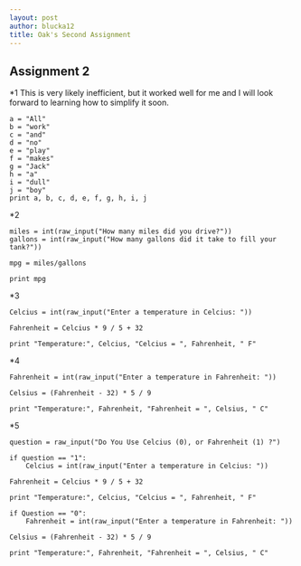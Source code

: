 ```yaml
---
layout: post
author: blucka12
title: Oak's Second Assignment
---
```


## Assignment 2

*1 This is very likely inefficient, but it worked well for me and I will look forward to learning how to simplify it soon.

```
a = "All"
b = "work"
c = "and"
d = "no"
e = "play"
f = "makes"
g = "Jack"
h = "a"
i = "dull"
j = "boy"
print a, b, c, d, e, f, g, h, i, j
```

*2
```
miles = int(raw_input("How many miles did you drive?"))
gallons = int(raw_input("How many gallons did it take to fill your tank?"))

mpg = miles/gallons

print mpg
```
*3
```
Celcius = int(raw_input("Enter a temperature in Celcius: "))

Fahrenheit = Celcius * 9 / 5 + 32

print "Temperature:", Celcius, "Celcius = ", Fahrenheit, " F"
```
*4 
```
Fahrenheit = int(raw_input("Enter a temperature in Fahrenheit: "))

Celsius = (Fahrenheit - 32) * 5 / 9

print "Temperature:", Fahrenheit, "Fahrenheit = ", Celsius, " C"
```
*5
```
question = raw_input("Do You Use Celcius (0), or Fahrenheit (1) ?")

if question == "1":
    Celcius = int(raw_input("Enter a temperature in Celcius: "))

Fahrenheit = Celcius * 9 / 5 + 32

print "Temperature:", Celcius, "Celcius = ", Fahrenheit, " F"

if Question == "0":
    Fahrenheit = int(raw_input("Enter a temperature in Fahrenheit: "))

Celsius = (Fahrenheit - 32) * 5 / 9

print "Temperature:", Fahrenheit, "Fahrenheit = ", Celsius, " C"
```
